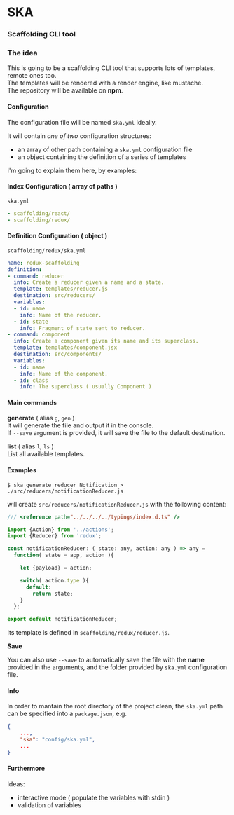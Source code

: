 # SKA
### Scaffolding CLI tool

### The idea

This is going to be a scaffolding CLI tool that supports lots of templates, remote ones too.  
The templates will be rendered with a render engine, like mustache.  
The repository will be available on **npm**.  

#### Configuration

The configuration file will be named `ska.yml` ideally.  

It will contain *one of two* configuration structures:
+ an array of other path containing a `ska.yml` configuration file
+ an object containing the definition of a series of templates

I'm going to explain them here, by examples:

#### Index Configuration ( array of paths )

`ska.yml`

```yaml
- scaffolding/react/
- scaffolding/redux/
```

#### Definition Configuration ( object )

`scaffolding/redux/ska.yml`

```yaml
name: redux-scaffolding
definition:
- command: reducer
  info: Create a reducer given a name and a state.
  template: templates/reducer.js
  destination: src/reducers/
  variables:
  - id: name
    info: Name of the reducer.
  - id: state
    info: Fragment of state sent to reducer.
- command: component
  info: Create a component given its name and its superclass.
  template: templates/component.jsx
  destination: src/components/
  variables:
  - id: name
    info: Name of the component.
  - id: class
    info: The superclass ( usually Component )
```

#### Main commands

**generate** ( alias `g`, `gen` )  
It will generate the file and output it in the console.  
If `--save` argument is provided, it will save the file to the default destination.  

**list** ( alias `l`, `ls` )  
List all available templates.

#### Examples

`$ ska generate reducer Notification > ./src/reducers/notificationReducer.js`  

will create `src/reducers/notificationReducer.js` with the following content:  

```js
/// <reference path="../../../../typings/index.d.ts" />

import {Action} from '../actions';
import {Reducer} from 'redux';

const notificationReducer: ( state: any, action: any ) => any =
  function( state = app, action ){

    let {payload} = action;

    switch( action.type ){
      default:
        return state;
    }
  };

export default notificationReducer;
```

Its template is defined in `scaffolding/redux/reducer.js`.

**Save**

You can also use `--save` to automatically save the file with the **name** provided in the arguments, and the folder provided by `ska.yml` configuration file.


#### Info

In order to mantain the root directory of the project clean, the `ska.yml` path can be specified into a `package.json`, e.g.  

```json
{
    ...,
    "ska": "config/ska.yml",
    ...
}
```

#### Furthermore

Ideas:
+ interactive mode ( populate the variables with stdin )  
+ validation of variables